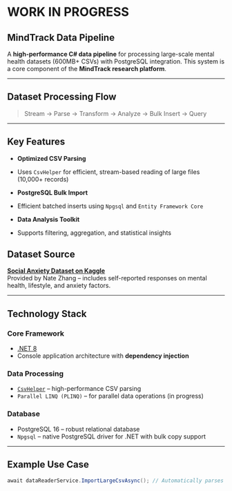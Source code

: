 # WORK IN PROGRESS
##  MindTrack Data Pipeline

A **high-performance C# data pipeline** for processing large-scale mental health datasets (600MB+ CSVs) with PostgreSQL integration. This system is a core component of the **MindTrack research platform**.

---

## Dataset Processing Flow

> Stream -> Parse -> Transform -> Analyze -> Bulk Insert -> Query

---

## Key Features

-  **Optimized CSV Parsing**
  - Uses `CsvHelper` for efficient, stream-based reading of large files (10,000+ records)
  
-  **PostgreSQL Bulk Import**
  - Efficient batched inserts using `Npgsql` and `Entity Framework Core`
  
-  **Data Analysis Toolkit**
  - Supports filtering, aggregation, and statistical insights

##  Dataset Source

 **[Social Anxiety Dataset on Kaggle](https://www.kaggle.com/datasets/natezhang123/social-anxiety-dataset#)**  
Provided by Nate Zhang – includes self-reported responses on mental health, lifestyle, and anxiety factors.

---

##  Technology Stack

### Core Framework
-  [.NET 8](https://dotnet.microsoft.com/)
-  Console application architecture with **dependency injection**

### Data Processing
-  [`CsvHelper`](https://joshclose.github.io/CsvHelper/) – high-performance CSV parsing
-  `Parallel LINQ (PLINQ)` – for parallel data operations (in progress)

### Database
-  PostgreSQL 16 – robust relational database
-  `Npgsql` – native PostgreSQL driver for .NET with bulk copy support

---

##  Example Use Case

```csharp
await dataReaderService.ImportLargeCsvAsync(); // Automatically parses and saves records in batches of 1000+
